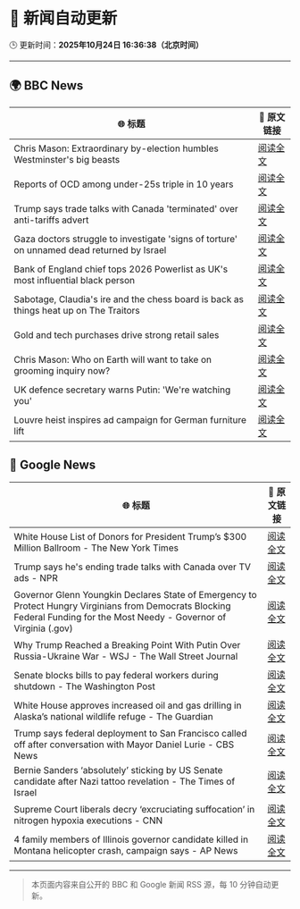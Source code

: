 # 🧠 新闻自动更新

🕒 更新时间：**2025年10月24日 16:36:38（北京时间）**

---

## 🌍 BBC News

| 🌐 标题 | 🔗 原文链接 |
|--------|-------------|
| Chris Mason: Extraordinary by-election humbles Westminster's big beasts | [阅读全文](https://www.bbc.com/news/articles/c4gj48q4x39o?at_medium=RSS&at_campaign=rss) |
| Reports of OCD among under-25s triple in 10 years | [阅读全文](https://www.bbc.com/news/articles/cdr612zrl0no?at_medium=RSS&at_campaign=rss) |
| Trump says trade talks with Canada 'terminated' over anti-tariffs advert | [阅读全文](https://www.bbc.com/news/articles/cdjrlmd4pmeo?at_medium=RSS&at_campaign=rss) |
| Gaza doctors struggle to investigate 'signs of torture' on unnamed dead returned by Israel | [阅读全文](https://www.bbc.com/news/articles/c4gz3r46e37o?at_medium=RSS&at_campaign=rss) |
| Bank of England chief tops 2026 Powerlist as UK's most influential black person | [阅读全文](https://www.bbc.com/news/articles/cwy7gn1979go?at_medium=RSS&at_campaign=rss) |
| Sabotage, Claudia's ire and the chess board is back as things heat up on The Traitors | [阅读全文](https://www.bbc.com/news/articles/c1m3epre5d9o?at_medium=RSS&at_campaign=rss) |
| Gold and tech purchases drive strong retail sales | [阅读全文](https://www.bbc.com/news/articles/cdxrnz35k1no?at_medium=RSS&at_campaign=rss) |
| Chris Mason: Who on Earth will want to take on grooming inquiry now? | [阅读全文](https://www.bbc.com/news/articles/c2kpv4n7p09o?at_medium=RSS&at_campaign=rss) |
| UK defence secretary warns Putin: 'We're watching you' | [阅读全文](https://www.bbc.com/news/articles/cj0ezm8z1d2o?at_medium=RSS&at_campaign=rss) |
| Louvre heist inspires ad campaign for German furniture lift | [阅读全文](https://www.bbc.com/news/articles/cpd2zyl304do?at_medium=RSS&at_campaign=rss) |

## 📰 Google News

| 🌐 标题 | 🔗 原文链接 |
|--------|-------------|
| White House List of Donors for President Trump’s $300 Million Ballroom - The New York Times | [阅读全文](https://news.google.com/rss/articles/CBMihAFBVV95cUxPQ0hsSzhuajJRdFVib0RzV3ZzdFl4Q2Fubm9kc3czU1R1OWxnVjJqS200R2xSVTV4V2ZxQVJZRFhfRGxpR2xRN1RjcG1HbFJyaHkzN1IzLVdfd0NZZ1JPUlFvUmpXYUdKQzJ4S0wyUExLS0VybjIwZEw3REJNZTNCOWZPQUg?oc=5) |
| Trump says he's ending trade talks with Canada over TV ads - NPR | [阅读全文](https://news.google.com/rss/articles/CBMieEFVX3lxTE9qQXU5TldOMWJkS1IwaXVWMXRHMUFUNU0xMkRqSjVaWUpWd3dFRmdpRG56cHVUOE02enZocWlPSzBiSExrclBPbldtbkZMa3hTaDJ4d3dQOU9tTU5kT1ZQWjVzdzFRa1ZHeXdlYnhKSjUtbjYta0Fteg?oc=5) |
| Governor Glenn Youngkin Declares State of Emergency to Protect Hungry Virginians from Democrats Blocking Federal Funding for the Most Needy - Governor of Virginia (.gov) | [阅读全文](https://news.google.com/rss/articles/CBMilAFBVV95cUxOMTN4eElkS19YVngwdkNiazFxX3FWMC1kQndGNXY2cXFiRGw0eWw3bksxXzIyU3RpTl9jZXJKb1B4UkpCQjdjQURDQmJaMXdhbjJJeHdSVXBZY2t3RzdPNzBxX3didmZDOE5qNjQtX2NLQmh0LWhPTHdxRkJwMzZkUE9YWGo2WU94eEpVcWdsZm9OTjdM?oc=5) |
| Why Trump Reached a Breaking Point With Putin Over Russia-Ukraine War - WSJ - The Wall Street Journal | [阅读全文](https://news.google.com/rss/articles/CBMie0FVX3lxTFB4c2xFd2RrcUpyaEd6UE9tSk1uTWIwdFBCV1pzR2xyQThUOFVDSU42N3pNRzhHRXBwbGptS1IwZXVEeXcydGlZY21DSnpOVG1Md015N1M0SFllM2xkczRld3laTGc4UFVDcUdkcDRDREtyc2NGU3V6MXJ0bw?oc=5) |
| Senate blocks bills to pay federal workers during shutdown - The Washington Post | [阅读全文](https://news.google.com/rss/articles/CBMiqwFBVV95cUxOMXJMRGdrY0tQdERVZDVzdWYzaUF2eG1XelJFcU1Pd1ZsQzR5NV92ak1LcmQtY2xHdW5uZXU0cmNpa1FlOC01cEY4cFBDVi1Qc3Y2Mmk5cjhlUl9ibDA0RjJHT1BWWDFsZkFyV0syNE13aHhhanVpNWxlMlVnZGlRZ2tMem1pNnJqMUNFRmwyQXpWMy1DVjBtUVBEcmhzSTg2Q3ExYzg0MXdJTXc?oc=5) |
| White House approves increased oil and gas drilling in Alaska’s national wildlife refuge - The Guardian | [阅读全文](https://news.google.com/rss/articles/CBMinAFBVV95cUxOUml5R3BCb3EtMmJPellDdFd0ZGppR1BybjR0RHlMZDR4Sy1BSzcwbHNCblk1UzFfdEdNN3lZNkhLb1BXSjZ1UFkxSld4V3Nxd1EyV3NtNzlaTDFDUFZBcXFtWlZ0ZlRQcDRHWjZ0eDJWa2Rjd0VCamZISUoyV0hwVk5Wdm1tcy1lUDktb3I5eS1LdWtGOWtUNk15NGI?oc=5) |
| Trump says federal deployment to San Francisco called off after conversation with Mayor Daniel Lurie - CBS News | [阅读全文](https://news.google.com/rss/articles/CBMiyAFBVV95cUxPRTREcC1OZDdfV1NXaXc3clJ1ZkJTc1R0TmdXcWR1SVJwbFVYZFV5aEk1eklrR2h0N0dSVTFvcFpXcFl0TW1HY3RILVNNN0F5b1FFNW5yUk5jbXNndWlRZWJZcUlXSlBxVlBRY1NlMDZIQWFiSkhJaTF6WG52T05ycExsU2NJcG1fN3V2QWpHT3J4NC1zMXV0VHZ5cFJNMlZXS1B4dDgyMHdWcHl4Ym5YR0xGNXB0UmVjYkx1VU1JeS1lbVVUSkpzZQ?oc=5) |
| Bernie Sanders ‘absolutely’ sticking by US Senate candidate after Nazi tattoo revelation - The Times of Israel | [阅读全文](https://news.google.com/rss/articles/CBMiuAFBVV95cUxOZExrNTVOdW4yZW01YTJxeGFMLWlZNVBMcllzNGhrd0FYbEJYTEhWZTJSQUxCWmtLYk5mLWhtWUk4dnZyRklWM0NuTS1iQm1lUFF4Ym1GVEJrNWlCZExMY2V2RVYwcEdRdjViSVB5Y3FjZFdOa3d2d0ppemZybndaam85YXZlZEtrLUUtbGctYkpDY3ZyMU4xMGV4eTdEX3k4Ri1JYmhRcnJ2dHRLLVRDcWluU0c1cHB40gG-AUFVX3lxTE1VSDctNjc5VWlYdk85OEctYlFxcEhUSlRtOHZDbC12Y2VpYTM4SjdNUEg0dTFMVVVnbmIwNjRDOWxwbjZ3b0hMeXRFV0ozQ3o1bnNjM3g2TEIyVFVtMzRXU3V0QzJTU19zMVlFREZ0eDcwMDBPX1JVaWlEMjJfRTJPYzhGaVJkaFhyM3JPSlh3NEVoVDBOVmRmcmVFN09DblE1eG8wSWFsUFlJQ2J6ZmNTRTF1ZmhYeHNOVG5OZFE?oc=5) |
| Supreme Court liberals decry ‘excruciating suffocation’ in nitrogen hypoxia executions - CNN | [阅读全文](https://news.google.com/rss/articles/CBMilAFBVV95cUxQWWtBeU9FOUs4OHFCZkJJS1B5d1JZV2UyZmcwX0F1M2VMQmlldlAwYy1GWHNuY2RFTlhxdmwyNVRBVTJXWjRxV3RscXlyVVV2Y1lzWUUwVVFWeXRZNXpjbTk3NVFWclRFR3gwSXBTMDNhUWZBSmdDMjVaWnBXTVI5bjdWV29xWGU3ZnBqUlVfdEhoTDZo?oc=5) |
| 4 family members of Illinois governor candidate killed in Montana helicopter crash, campaign says - AP News | [阅读全文](https://news.google.com/rss/articles/CBMingFBVV95cUxNT1ZrR01BNy11Tkp0bmprUGlNUkhRNVA5Z1h4R1NMSlFHNWstZDJmazJvUURJQ3VvQ2dxUG40TUhubHVKS19PWmQ2SHdMSGNkZzZhUlQyNEo4dnpsdVFSNjl6TWdKMVE5dFB6N05WS2lHVzBEV0ppZmlXNk0tc2hBb2NiaHZJam5laHdMTndkMWNJWG5UTFc4aGw3bUFGdw?oc=5) |

---
> 本页面内容来自公开的 BBC 和 Google 新闻 RSS 源，每 10 分钟自动更新。